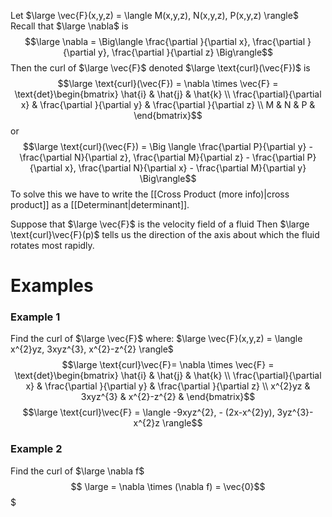 Let $\large \vec{F}(x,y,z) = \langle M(x,y,z), N(x,y,z), P(x,y,z) \rangle$
Recall that $\large \nabla$ is
$$\large \nabla = \Big\langle \frac{\partial }{\partial x}, \frac{\partial }{\partial y}, \frac{\partial }{\partial z} \Big\rangle$$
Then the curl of $\large \vec{F}$ denoted $\large \text{curl}(\vec{F})$ is
$$\large \text{curl}(\vec{F}) = \nabla \times \vec{F} = \text{det}\begin{bmatrix} \hat{i}  & \hat{j} & \hat{k}  \\ \frac{\partial}{\partial x} & \frac{\partial }{\partial y} & \frac{\partial }{\partial z}  \\ M & N & P & \end{bmatrix}$$
or
$$\large \text{curl}(\vec{F}) = \Big \langle \frac{\partial P}{\partial y} - \frac{\partial N}{\partial z}, \frac{\partial M}{\partial z} - \frac{\partial P}{\partial x}, \frac{\partial N}{\partial x} - \frac{\partial M}{\partial y} \Big\rangle$$
To solve this we have to write the [[Cross Product (more info)|cross product]] as a [[Determinant|determinant]].

Suppose that $\large \vec{F}$ is the velocity field of a fluid
Then $\large \text{curl}\vec{F}(p)$ tells us the direction of the axis about which the fluid rotates most rapidly.

# Examples 

### Example 1
Find the curl of $\large \vec{F}$ where:
$\large \vec{F}(x,y,z) = \langle x^{2}yz, 3xyz^{3}, x^{2}-z^{2} \rangle$
$$\large \text{curl}\vec{F}= \nabla \times \vec{F} = \text{det}\begin{bmatrix} \hat{i}  & \hat{j} & \hat{k}  \\ \frac{\partial}{\partial x} & \frac{\partial }{\partial y} & \frac{\partial }{\partial z}  \\ x^{2}yz & 3xyz^{3} & x^{2}-z^{2} & \end{bmatrix}$$
$$\large \text{curl}\vec{F} = \langle -9xyz^{2}, - (2x-x^{2}y), 3yz^{3}-x^{2}z \rangle$$
### Example 2

Find the curl of $\large \nabla f$
$$ \large = \nabla \times (\nabla f) = \vec{0}$$
$